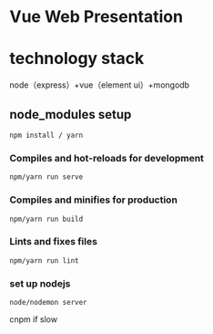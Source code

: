 # Vue Web Presentation

# technology stack
node（express）+vue（element ui）+mongodb
## node_modules setup

```
npm install / yarn
```

### Compiles and hot-reloads for development

```
npm/yarn run serve
```

### Compiles and minifies for production

```
npm/yarn run build
```

### Lints and fixes files

```
npm/yarn run lint
```

### set up nodejs
```
node/nodemon server
```
cnpm if slow

